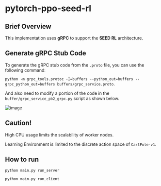 # pytorch-ppo-seed-rl


## Brief Overview
This implementation uses **gRPC** to support the **SEED RL** architecture.

## Generate gRPC Stub Code
To generate the gRPC stub code from the `.proto` file, you can use the following command:

`python -m grpc_tools.protoc -I=buffers --python_out=buffers --grpc_python_out=buffers buffers/grpc_service.proto`.

And also need to modify a portion of the code in the `buffer/grpc_service_pb2_grpc.py` script as shown below.

![image](https://github.com/user-attachments/assets/c1e8c10c-00dd-4944-b4cb-0b2eb1651989)


## Caution!
High CPU usage limits the scalability of worker nodes.

Learning Environment is limited to the discrete action space of `CartPole-v1`.

## How to run
`python main.py run_server`

`python main.py run_client`
